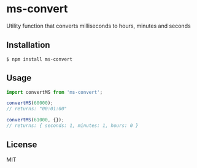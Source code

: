 # ms-convert

Utility function that converts milliseconds to hours, minutes and seconds

## Installation

`$ npm install ms-convert`

## Usage

```javascript
import convertMS from 'ms-convert';

convertMS(60000);
// returns: "00:01:00"

convertMS(61000, {});
// returns: { seconds: 1, minutes: 1, hours: 0 }
```

## License
MIT
